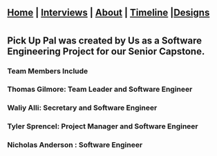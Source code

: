 ## [Home](/) | [Interviews](/tabs/interviews) | [About](/tabs/about) | [Timeline](/tabs/timeline) |[Designs](/Design)
#
## Pick Up Pal was created by Us as a Software Engineering Project for our Senior Capstone.
### Team Members Include 
### Thomas Gilmore: Team Leader and Software Engineer 
### Waliy Alli: Secretary and Software Engineer
### Tyler Sprencel: Project Manager and Software Engineer
### Nicholas Anderson : Software Engineer
<script src="http://code.jquery.com/jquery-1.4.2.min.js"></script> <script> var x = document.getElementsByClassName("site-footer-credits"); setTimeout(() => { x[0].remove(); }, 10); </script>
